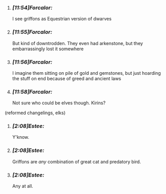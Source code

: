 1. ### _[_11:54_]_Forcalor_:_ 
    
    I see griffons as Equestrian version of dwarves
    
2. ### _[_11:55_]_Forcalor_:_ 
    
    But kind of downtrodden. They even had arkenstone, but they embarrassingly lost it somewhere
    
3. ### _[_11:56_]_Forcalor_:_ 
    
    I imagine them sitting on pile of gold and gemstones, but just hoarding the stuff on end because of greed and ancient laws
    
4. ### _[_11:58_]_Forcalor_:_ 
    
    Not sure who could be elves though. Kirins?

(reformed changelings, elks)

1. ### _[_2:08_]_Estee_:_ 
    
    Y'know.
    
3. ### _[_2:08_]_Estee_:_ 
    
    Griffons are _any_ combination of great cat and predatory bird.
    
4. ### _[_2:08_]_Estee_:_ 
    
    Any at all.